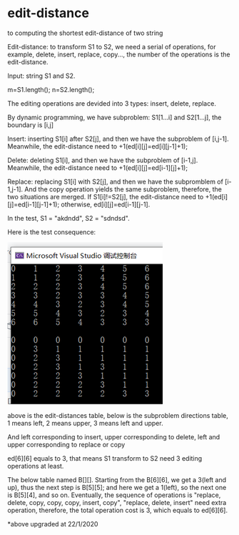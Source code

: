 # edit-distance
to computing the shortest edit-distance of two string

Edit-distance: to transform S1 to S2, we need a serial of operations, for example, delete, insert, replace, copy..., the number of the operations is the edit-distance.

Input: string S1 and S2.

m=S1.length();
n=S2.length();

The editing operations are devided into 3 types: insert, delete, replace. 

By dynamic programming, we have subproblem: S1[1...i] and S2[1...j], the boundary is [i,j]

Insert: inserting S1[i] after S2[j], and then we have the subproblem of [i,j-1]. Meanwhile, the edit-distance need to +1(ed[i][j]=ed[i][j-1]+1);

Delete: deleting S1[i], and then we have the subproblem of [i-1,j]. Meanwhile, the edit-distance need to +1(ed[i][j]=ed[i-1][j]+1);

Replace: replacing S1[i] with S2[j], and then we have the subpromblem of [i-1,j-1]. And the copy operation yields the same subproblem, therefore, the two situations are merged. If S1[i]!=S2[j], the edit-distance need to +1(ed[i][j]=ed[i-1][j-1]+1); otherwise, ed[i][j]=ed[i-1][j-1].

In the test, S1 = "akdndd", S2 = "sdndsd".

Here is the test consequence:

![above is the edit-distances table, below is the subproblem directions table, 1 means left, 2 means upper, 3 means left and upper.](https://github.com/MMMarmelade/edit-distance/blob/master/2020-01-23_edit_distance.png)

above is the edit-distances table, below is the subproblem directions table, 1 means left, 2 means upper, 3 means left and upper.

And left corresponding to insert, upper corresponding to delete, left and upper corresponding to replace or copy

ed[6][6] equals to 3, that means S1 transform to S2 need 3 editing operations at least.

The below table named B[][]. Starting from the B[6][6], we get a 3(left and up), thus the next step is B[5][5]; and here we get a 1(left), so the next one is B[5][4], and so on. Eventually, the sequence of operations is "replace, delete, copy, copy, copy, insert, copy", "replace, delete, insert" need extra operation, therefore, the total operation cost is 3, which equals to ed[6][6].

*above upgraded at 22/1/2020
